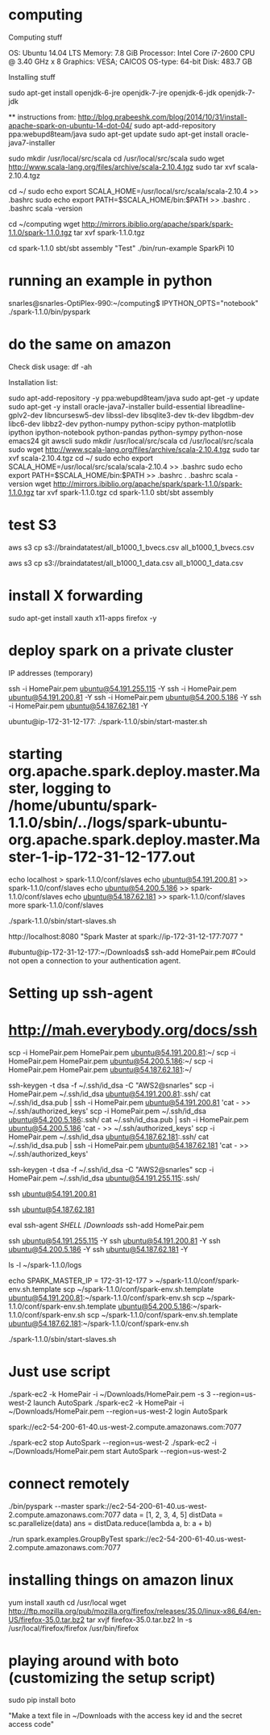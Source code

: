 # computing

Computing stuff

OS: Ubuntu 14.04 LTS
Memory: 7.8 GiB
Processor: Intel Core i7-2600 CPU @ 3.40 GHz x 8
Graphics: VESA; CAICOS
OS-type: 64-bit
Disk: 483.7 GB

Installing stuff

sudo apt-get install openjdk-6-jre openjdk-7-jre openjdk-6-jdk openjdk-7-jdk

** instructions from: http://blog.prabeeshk.com/blog/2014/10/31/install-apache-spark-on-ubuntu-14-dot-04/
sudo apt-add-repository ppa:webupd8team/java
sudo apt-get update
sudo apt-get install oracle-java7-installer


sudo mkdir /usr/local/src/scala
cd /usr/local/src/scala
sudo wget http://www.scala-lang.org/files/archive/scala-2.10.4.tgz
sudo tar xvf scala-2.10.4.tgz

cd ~/
sudo echo export SCALA_HOME=/usr/local/src/scala/scala-2.10.4 >> .bashrc
sudo echo export PATH=\$SCALA_HOME/bin:\$PATH >> .bashrc
. .bashrc
scala -version

cd ~/computing
wget http://mirrors.ibiblio.org/apache/spark/spark-1.1.0/spark-1.1.0.tgz
tar xvf spark-1.1.0.tgz 

cd spark-1.1.0
sbt/sbt assembly
"Test"
./bin/run-example SparkPi 10

# running an example in python

snarles@snarles-OptiPlex-990:~/computing$ IPYTHON_OPTS="notebook" ./spark-1.1.0/bin/pyspark

# do the same on amazon

Check disk usage:
df -ah

Installation list:

sudo apt-add-repository -y ppa:webupd8team/java
sudo apt-get -y update
sudo apt-get -y install oracle-java7-installer build-essential libreadline-gplv2-dev libncursesw5-dev libssl-dev libsqlite3-dev tk-dev libgdbm-dev libc6-dev libbz2-dev python-numpy python-scipy python-matplotlib ipython ipython-notebook python-pandas python-sympy python-nose emacs24 git awscli
sudo mkdir /usr/local/src/scala
cd /usr/local/src/scala
sudo wget http://www.scala-lang.org/files/archive/scala-2.10.4.tgz
sudo tar xvf scala-2.10.4.tgz
cd ~/
sudo echo export SCALA_HOME=/usr/local/src/scala/scala-2.10.4 >> .bashrc
sudo echo export PATH=\$SCALA_HOME/bin:\$PATH >> .bashrc
. .bashrc
scala -version
wget http://mirrors.ibiblio.org/apache/spark/spark-1.1.0/spark-1.1.0.tgz
tar xvf spark-1.1.0.tgz 
cd spark-1.1.0
sbt/sbt assembly

# test S3

aws s3 cp s3://braindatatest/all_b1000_1_bvecs.csv all_b1000_1_bvecs.csv

aws s3 cp s3://braindatatest/all_b1000_1_data.csv all_b1000_1_data.csv

# install X forwarding

sudo apt-get install xauth x11-apps firefox -y

# deploy spark on a private cluster

IP addresses (temporary)

ssh -i HomePair.pem ubuntu@54.191.255.115 -Y
ssh -i HomePair.pem ubuntu@54.191.200.81 -Y
ssh -i HomePair.pem ubuntu@54.200.5.186 -Y
ssh -i HomePair.pem ubuntu@54.187.62.181 -Y

ubuntu@ip-172-31-12-177:
./spark-1.1.0/sbin/start-master.sh
#  starting org.apache.spark.deploy.master.Master, logging to /home/ubuntu/spark-1.1.0/sbin/../logs/spark-ubuntu-org.apache.spark.deploy.master.Master-1-ip-172-31-12-177.out
echo localhost > spark-1.1.0/conf/slaves
echo ubuntu@54.191.200.81 >> spark-1.1.0/conf/slaves
echo ubuntu@54.200.5.186 >> spark-1.1.0/conf/slaves
echo ubuntu@54.187.62.181 >> spark-1.1.0/conf/slaves
more spark-1.1.0/conf/slaves

./spark-1.1.0/sbin/start-slaves.sh

http://localhost:8080
"Spark Master at spark://ip-172-31-12-177:7077 "

#ubuntu@ip-172-31-12-177:~/Downloads$ ssh-add HomePair.pem 
#Could not open a connection to your authentication agent.

# Setting up ssh-agent
# http://mah.everybody.org/docs/ssh
scp -i HomePair.pem HomePair.pem ubuntu@54.191.200.81:~/
scp -i HomePair.pem HomePair.pem ubuntu@54.200.5.186:~/
scp -i HomePair.pem HomePair.pem ubuntu@54.187.62.181:~/

ssh-keygen -t dsa -f ~/.ssh/id_dsa -C "AWS2@snarles"
scp -i HomePair.pem ~/.ssh/id_dsa ubuntu@54.191.200.81:.ssh/
cat ~/.ssh/id_dsa.pub | ssh -i HomePair.pem ubuntu@54.191.200.81 'cat - >> ~/.ssh/authorized_keys'
scp -i HomePair.pem ~/.ssh/id_dsa ubuntu@54.200.5.186:.ssh/
cat ~/.ssh/id_dsa.pub | ssh -i HomePair.pem ubuntu@54.200.5.186 'cat - >> ~/.ssh/authorized_keys'
scp -i HomePair.pem ~/.ssh/id_dsa ubuntu@54.187.62.181:.ssh/
cat ~/.ssh/id_dsa.pub | ssh -i HomePair.pem ubuntu@54.187.62.181 'cat - >> ~/.ssh/authorized_keys'


ssh-keygen -t dsa -f ~/.ssh/id_dsa -C "AWS2@snarles"
scp -i HomePair.pem ~/.ssh/id_dsa ubuntu@54.191.255.115:.ssh/


ssh ubuntu@54.191.200.81

ssh ubuntu@54.187.62.181

eval ssh-agent $SHELL
~/Downloads$ ssh-add HomePair.pem 


ssh ubuntu@54.191.255.115 -Y
ssh ubuntu@54.191.200.81 -Y
ssh ubuntu@54.200.5.186 -Y
ssh ubuntu@54.187.62.181 -Y

ls -l ~/spark-1.1.0/logs

echo SPARK_MASTER_IP = 172-31-12-177 > ~/spark-1.1.0/conf/spark-env.sh.template
scp ~/spark-1.1.0/conf/spark-env.sh.template ubuntu@54.191.200.81:~/spark-1.1.0/conf/spark-env.sh
scp ~/spark-1.1.0/conf/spark-env.sh.template ubuntu@54.200.5.186:~/spark-1.1.0/conf/spark-env.sh
scp ~/spark-1.1.0/conf/spark-env.sh.template ubuntu@54.187.62.181:~/spark-1.1.0/conf/spark-env.sh

./spark-1.1.0/sbin/start-slaves.sh 


# Just use script

./spark-ec2 -k HomePair -i ~/Downloads/HomePair.pem -s 3 --region=us-west-2 launch AutoSpark
./spark-ec2 -k HomePair -i ~/Downloads/HomePair.pem --region=us-west-2 login AutoSpark

spark://ec2-54-200-61-40.us-west-2.compute.amazonaws.com:7077

./spark-ec2 stop AutoSpark --region=us-west-2
./spark-ec2 -i ~/Downloads/HomePair.pem start AutoSpark --region=us-west-2

# connect remotely

./bin/pyspark --master spark://ec2-54-200-61-40.us-west-2.compute.amazonaws.com:7077
data = [1, 2, 3, 4, 5]
distData = sc.parallelize(data)
ans =  distData.reduce(lambda a, b: a + b)

./run spark.examples.GroupByTest spark://ec2-54-200-61-40.us-west-2.compute.amazonaws.com:7077

# installing things on amazon linux

yum install xauth
cd /usr/local
wget http://ftp.mozilla.org/pub/mozilla.org/firefox/releases/35.0/linux-x86_64/en-US/firefox-35.0.tar.bz2
tar xvjf firefox-35.0.tar.bz2
ln -s /usr/local/firefox/firefox /usr/bin/firefox


# playing around with boto (customizing the setup script)

sudo pip install boto

"Make a text file in ~/Downloads with the access key id and the secret access code"
